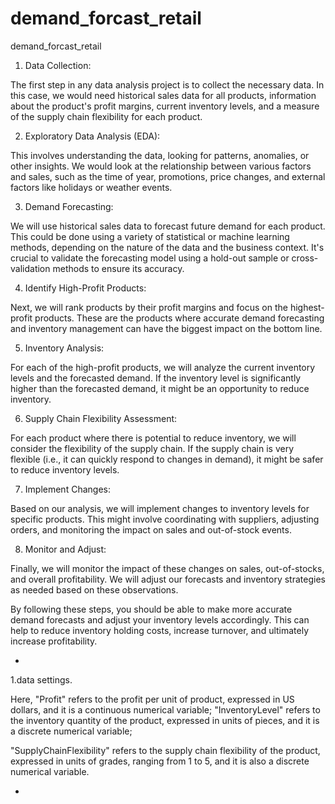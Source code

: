 # demand_forcast_retail
demand_forcast_retail


1. Data Collection:

The first step in any data analysis project is to collect the necessary data. In this case, we would need historical sales data for all products, information about the product's profit margins, current inventory levels, and a measure of the supply chain flexibility for each product.

2. Exploratory Data Analysis (EDA):

This involves understanding the data, looking for patterns, anomalies, or other insights. We would look at the relationship between various factors and sales, such as the time of year, promotions, price changes, and external factors like holidays or weather events.

3. Demand Forecasting:

We will use historical sales data to forecast future demand for each product. This could be done using a variety of statistical or machine learning methods, depending on the nature of the data and the business context. It's crucial to validate the forecasting model using a hold-out sample or cross-validation methods to ensure its accuracy.

4. Identify High-Profit Products:

Next, we will rank products by their profit margins and focus on the highest-profit products. These are the products where accurate demand forecasting and inventory management can have the biggest impact on the bottom line.

5. Inventory Analysis:

For each of the high-profit products, we will analyze the current inventory levels and the forecasted demand. If the inventory level is significantly higher than the forecasted demand, it might be an opportunity to reduce inventory.

6. Supply Chain Flexibility Assessment:

For each product where there is potential to reduce inventory, we will consider the flexibility of the supply chain. If the supply chain is very flexible (i.e., it can quickly respond to changes in demand), it might be safer to reduce inventory levels.

7. Implement Changes:

Based on our analysis, we will implement changes to inventory levels for specific products. This might involve coordinating with suppliers, adjusting orders, and monitoring the impact on sales and out-of-stock events.

8. Monitor and Adjust:

Finally, we will monitor the impact of these changes on sales, out-of-stocks, and overall profitability. We will adjust our forecasts and inventory strategies as needed based on these observations.

By following these steps, you should be able to make more accurate demand forecasts and adjust your inventory levels accordingly. This can help to reduce inventory holding costs, increase turnover, and ultimately increase profitability.



-
1.data settings.


Here, "Profit" refers to the profit per unit of product, expressed in US dollars, and it is a continuous numerical variable;
 "InventoryLevel" refers to the inventory quantity of the product, expressed in units of pieces, and it is a discrete numerical variable; 

 "SupplyChainFlexibility" refers to the supply chain flexibility of the product, expressed in units of grades, ranging from 1 to 5, and it is also a discrete numerical variable.

-




